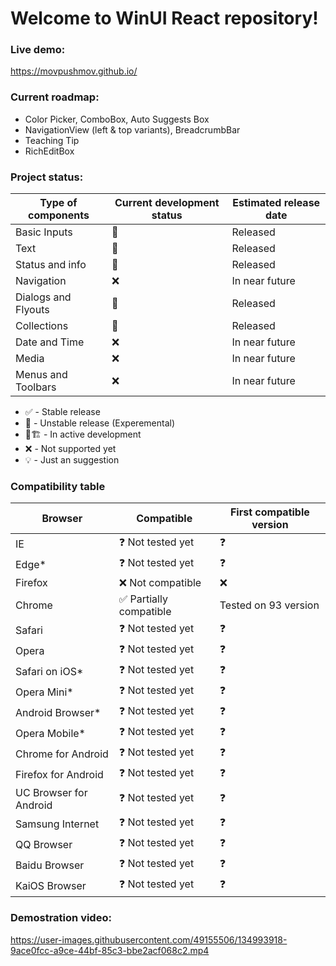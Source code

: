 # Welcome to WinUI React repository!

### Live demo:

https://movpushmov.github.io/

### Current roadmap:

- Color Picker, ComboBox, Auto Suggests Box
- NavigationView (left & top variants), BreadcrumbBar
- Teaching Tip
- RichEditBox

### Project status:

| Type of components  | Current development status | Estimated release date |
|---------------------|----------------------------|------------------------|
| Basic Inputs        | 🧪                         | Released               |
| Text                | 🧪                         | Released               |
| Status and info     | 🧪                         | Released               |
| Navigation          | ❌                         | In near future         |
| Dialogs and Flyouts | 🧪                         | Released               |
| Collections         | 🧪                         | Released               |
| Date and Time       | ❌                         | In near future         |
| Media               | ❌                         | In near future         |
| Menus and Toolbars  | ❌                         | In near future         |

- ✅ - Stable release
- 🧪 - Unstable release (Experemental)
- 🚧🏗️ - In active development
- ❌ - Not supported yet
- 💡 - Just an suggestion

### Compatibility table

| Browser                | Compatible             | First compatible version |
|------------------------|------------------------|--------------------------|
| IE                     | ❓ Not tested yet       | ❓                        |
| Edge*                  | ❓ Not tested yet       | ❓                        |
| Firefox                | ❌ Not compatible       | ❌                       |
| Chrome                 | ✅ Partially compatible | Tested on 93 version      |
| Safari                 | ❓ Not tested yet       | ❓                        |
| Opera                  | ❓ Not tested yet       | ❓                        |
| Safari on iOS*         | ❓ Not tested yet       | ❓                        |
| Opera Mini*            | ❓ Not tested yet       | ❓                        |
| Android Browser*       | ❓ Not tested yet       | ❓                        |
| Opera Mobile*          | ❓ Not tested yet       | ❓                        |
| Chrome for Android     | ❓ Not tested yet       | ❓                        |
| Firefox for Android    | ❓ Not tested yet       | ❓                        |
| UC Browser for Android | ❓ Not tested yet       | ❓                        |
| Samsung Internet       | ❓ Not tested yet       | ❓                        |
| QQ Browser             | ❓ Not tested yet       | ❓                        |
| Baidu Browser          | ❓ Not tested yet       | ❓                        |
| KaiOS Browser          | ❓ Not tested yet       | ❓                        |

### Demostration video:

https://user-images.githubusercontent.com/49155506/134993918-9ace0fcc-a9ce-44bf-85c3-bbe2acf068c2.mp4
